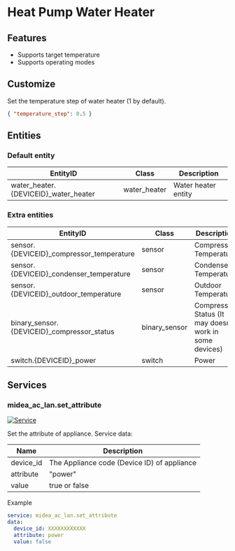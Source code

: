 # Heat Pump Water Heater

## Features

- Supports target temperature
- Supports operating modes

## Customize

Set the temperature step of water heater (1 by default).

```json
{ "temperature_step": 0.5 }
```

## Entities

### Default entity

| EntityID                              | Class        | Description         |
| ------------------------------------- | ------------ | ------------------- |
| water_heater.{DEVICEID}\_water_heater | water_heater | Water heater entity |

### Extra entities

| EntityID                                    | Class         | Description                                             |
| ------------------------------------------- | ------------- | ------------------------------------------------------- |
| sensor.{DEVICEID}\_compressor_temperature   | sensor        | Compressor Temperature                                  |
| sensor.{DEVICEID}\_condenser_temperature    | sensor        | Condenser Temperature                                   |
| sensor.{DEVICEID}\_outdoor_temperature      | sensor        | Outdoor Temperature                                     |
| binary_sensor.{DEVICEID}\_compressor_status | binary_sensor | Compressor Status (It may doesn't work in some devices) |
| switch.{DEVICEID}\_power                    | switch        | Power                                                   |

## Services

### midea_ac_lan.set_attribute

[![Service](https://my.home-assistant.io/badges/developer_call_service.svg)](https://my.home-assistant.io/redirect/developer_call_service/?service=midea_ac_lan.set_attribute)

Set the attribute of appliance. Service data:

| Name      | Description                                 |
| --------- | ------------------------------------------- |
| device_id | The Appliance code (Device ID) of appliance |
| attribute | "power"                                     |
| value     | true or false                               |

Example

```yaml
service: midea_ac_lan.set_attribute
data:
  device_id: XXXXXXXXXXXX
  attribute: power
  value: false
```
